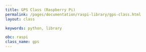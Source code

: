 ```yaml
---
title: GPS Class (Raspberry Pi)
permalink: /pages/documentation/raspi-library/gps-class.html
layout: class

keywords: python, library

obc: raspi
class_name: gps
---
```

